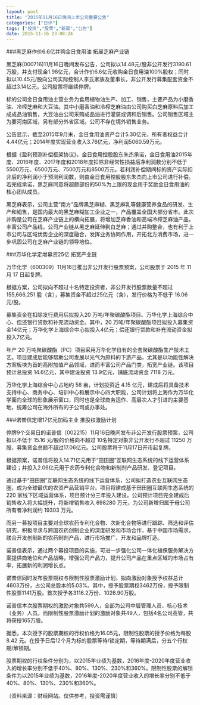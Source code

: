 ```yaml
---
layout: post
title: "2015年11月16日晚间上市公司重要公告"
categories: ["日评"]
tags: ["投资","股票","新闻","公告"]
date: 2015-11-16 23:08:24
---
```

###黑芝麻作价6.6亿并购金日食用油 拓展芝麻产业链

黑芝麻(000716)11月16日晚间发布公告，公司拟以14.48元/股非公开发行3190.61万股，并支付现金1.98亿元，合计作价6.6亿元收购金日食用油100%股权；同时拟以10.45元/股向公司实际控制人李氏家族及董事长，非公开发行募集配套资金不超过3.14亿元。公司股票将继续停牌。

标的公司金日食用油主营业务为食用植物油生产、加工、销售，主要产品为小磨香油、冷榨芝麻和大豆油。其中小磨香油和冷榨芝麻油由公司购买白芝麻原料后加工成成品油销售，大豆油由公司采购成品油进行灌装或调和后销售。公司销售区域主为要河南区域，另有部分外省区域。公司不存在境外销售业务。

公告显示，截至2015年9月末，金日食用油资产合计5.30亿元，所有者权益合计4.44亿元；2014年度实现营业收入3.76亿元，净利润5060.59万元。

根据《盈利预测补偿框架协议》，金日食用控股股东朱杰承诺，金日食用油2015年度、2016年度、2017年度和2018年度扣除非经常性损益后净利润数分别不低于5500万元、6500万元、7500万元和8500万元。若利润补偿期间标的资产实际扣非后的净利润小于预测利润数，则由金日食用控股股东朱杰向上市公司进行补偿。若完成承诺，黑芝麻同意将超额部份的50%为上限的现金用于奖励金日食用油的核心团队成员。

黑芝麻表示，公司主营“南方”品牌黑芝麻糊、黑芝麻乳等健康营养食品的研发、生产和销售，是国内最大的黑芝麻糊加工企业之一，产品覆盖全国大部分省市。此次并购是公司在芝麻产业链上的横向拓展，将增加芝麻香油和高端冷榨芝麻油产品，丰富公司产品线，公司产业链从黑芝麻延伸到白芝麻；通过并购整合，也有利于上市公司与区域优势企业的深度融合，发挥业务协同作用，开拓北方消费市场，进一步巩固公司在芝麻产业链的领导地位。

###万华化学定增募资25亿 拓宽产业链

万华化学（600309）11月16日推出非公开发行股票预案，公司股票于 2015 年 11 月 17 日起复牌。

根据方案，公司拟向不超过十名特定投资者，非公开发行股票数量不超过 155,666,251 股（含），募集资金不超过25亿元（含），发行价格为不低于 16.06 元/股。

募集资金在扣除发行费用后拟投入20 万吨/年聚碳酸酯项目、万华化学上海综合中心、偿还银行贷款和补充流动资金。其中，20 万吨/年聚碳酸酯项目拟投入募集资金14亿元；万华化学上海综合中心拟投入4亿元；偿还银行贷款和补充流动资金拟投入7亿元。

年产 20 万吨聚碳酸酯（PC）项目采用万华化学自有的全套聚碳酸酯生产技术工艺。项目建成后能够帮助公司发展以光气为原料的下游产品，尤其是以功能性解决方案板块为首的高附加值产品领域，进而丰富公司产品门类，拓宽产业链。该项目预计总投资 14.6亿元，其中建设投资 13.9亿元，铺底流动资金 7118 万元。

万华化学上海综合中心占地约 58 亩，计划投资近 4.15 亿元，建成后将具备技术支持中心、商务中心、培训中心和展示中心四大职能，公司计划将上海作为万华化学面向全球的形象展示窗口，同时也是全球商务运作、高层次人才引进的主要基地，统筹公司在海外所有的子公司或办事处。

###诺普信定增17亿元加码主业 推股权激励计划

停牌9个交易日的诺普信（002215）11月16日晚间发布非公开发行股票预案，公司拟以不低于 15.16 元/股的价格向不超过 10名特定对象非公开发行不超过 11250 万股，募集资金总额不超过17.06亿元。公司股票将于11月17日开市起复牌。

根据预案，诺普信将投入14.71亿元用于“田田圈”互联网生态系统的线下运营体系建设；并投入2.06亿元用于农药专利化合物和新制剂产品研发、登记项目。

通过基于“田田圈”互联网生态系统的线下运营体系，公司拟打造农业互联网生态圈，成为全球最优的农资产品营销平台。项目将建成基于田田圈互联网生态系统的 220 家线下区域运营体系，项目预计分三年投入建设。公司预计项目完全建成后销售收入将大幅提升，将新增销售收入 698280 万元，为公司新增归属于母公司所有者净利润约 19303 万元。

而另一募投项目主要对全球农药专利化合物、次新化合物等进行跟踪、筛选和评估研究，积极寻求与跨国农药创制企业的深度研发和市场合作，基于中国市场需求，联合开发创制新的农药制剂产品，进行市场推广、开发和品牌打造。

诺普信表示，通过两个募投项目的实施，可进一步强化公司一体化植保服务解决方案提供商地位和产品战略，增强公司产品力，提升公司产品在重点区域的市场占有率，拓展新的利润增长点。

诺普信同时发布股票期权与限制性股票激励计划，拟向激励对象授予权益总计4603万份，占公司总股本的5.03%。其中，授予股票期权3462万份，授予限制性股票1141万股。首次授予各3116.2万份、1026.90万股。

诺普信本次股票期权的激励对象共599人，全部为公司中层管理人员、核心技术（业务）人员。而限制性股票激励计划的激励对象共49人，包括4名公司高管，共将获授165万股。

据悉，本次授予的股票期权的行权价格为16.05元，限制性股票的授予价格为每股 8.42 元。在授予日后12个月为标的股票等待/锁定期，等待期满后，分五个行权期/解锁期。

股票期权的行权条件分别为，以2015年业绩为基数，2016年度-2020年度营业收入的增长率分别不低于40%、80%、130%、230%和360%。限制性股票的解锁条件为以2015年业绩为基数，2016年度-2020年度营业收入的增长率分别不低于40%、80%、130%、230%和360%。

（资料来源：财经网站。仅供参考，投资需谨慎）
